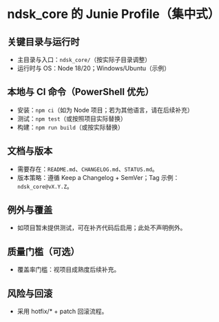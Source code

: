# ndsk_core 的 Junie Profile（集中式）

## 关键目录与运行时
- 主目录与入口：`ndsk_core/`（按实际子目录调整）
- 运行时与 OS：Node 18/20；Windows/Ubuntu（示例）

## 本地与 CI 命令（PowerShell 优先）
- 安装：`npm ci`（如为 Node 项目；若为其他语言，请在后续补充）
- 测试：`npm test`（或按照项目实际替换）
- 构建：`npm run build`（或按实际替换）

## 文档与版本
- 需要存在：`README.md`、`CHANGELOG.md`、`STATUS.md`。
- 版本策略：遵循 Keep a Changelog + SemVer；Tag 示例：`ndsk_core@vX.Y.Z`。

## 例外与覆盖
- 如项目暂未提供测试，可在补齐代码后启用；此处不声明例外。

## 质量门槛（可选）
- 覆盖率门槛：视项目成熟度后续补充。

## 风险与回滚
- 采用 hotfix/* + patch 回滚流程。
